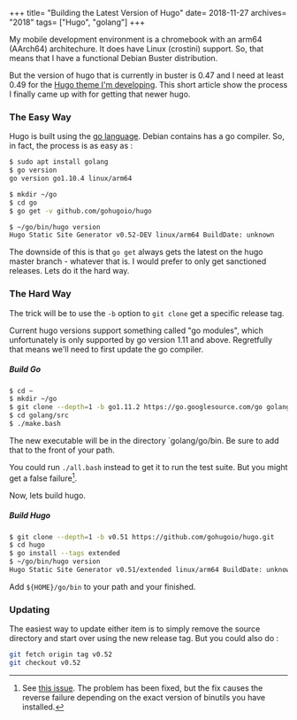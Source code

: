+++
title= "Building the Latest Version of Hugo"
date= 2018-11-27
archives= "2018"
tags= ["Hugo", "golang"]
+++

My mobile development environment is a chromebook with an arm64 (AArch64) architechure. It does have Linux (crostini) support. So, that means that I have a functional Debian Buster distribution.

But the version of hugo that is currently in buster is 0.47 and I need at least 0.49 for the [Hugo theme I'm developing](https://github.com/mhhollomon/hugo-theme-vellichor). This short article show the process I finally came up with for getting that newer hugo.

### The Easy Way

Hugo is built using the [go language](https://github.com/golang/go). Debian contains has a go compiler. So, in fact, the process is as easy as :

~~~bash
$ sudo apt install golang
$ go version
go version go1.10.4 linux/arm64

$ mkdir ~/go
$ cd go
$ go get -v github.com/gohugoio/hugo

$ ~/go/bin/hugo version
Hugo Static Site Generator v0.52-DEV linux/arm64 BuildDate: unknown
~~~

The downside of this is that `go get` always gets the latest on the hugo master branch - whatever that is. I would prefer to only get sanctioned releases. Lets do it the hard way.

### The Hard Way

The trick will be to use the `-b` option to `git clone` get a specific release tag.

Current hugo versions support something called "go modules", which unfortunately is only supported by go version 1.11 and above. Regretfully that means we'll need to first update the go compiler.

##### Build Go

~~~bash
$ cd ~
$ mkdir ~/go
$ git clone --depth=1 -b go1.11.2 https://go.googlesource.com/go golang
$ cd golang/src
$ ./make.bash
~~~

The new executable will be in the directory `golang/go/bin. Be sure to add that to the front of your path.

You could run `./all.bash` instead to get it to run the test suite. But you might get a false failure[^1].

Now, lets build hugo.

##### Build Hugo

~~~bash
$ git clone --depth=1 -b v0.51 https://github.com/gohugoio/hugo.git
$ cd hugo
$ go install --tags extended
$ ~/go/bin/hugo version
Hugo Static Site Generator v0.51/extended linux/arm64 BuildDate: unknown
~~~

Add `${HOME}/go/bin` to your path and your finished.

### Updating

The easiest way to update either item is to simply remove the source directory and start over using the new release tag. But you could also do :

~~~bash
git fetch origin tag v0.52
git checkout v0.52
~~~

[^1]: See [this issue](https://github.com/golang/go/issues/27754). The problem has been fixed, but the fix causes the reverse failure depending on the exact version of binutils you have installed.
